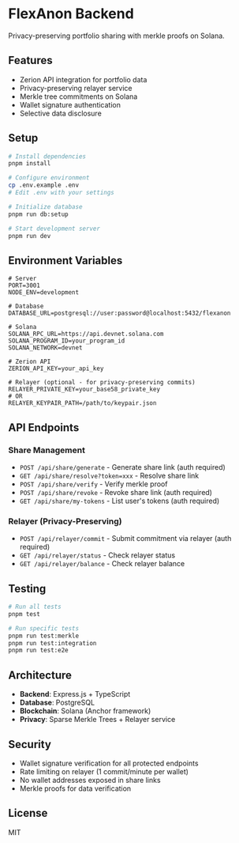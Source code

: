# FlexAnon Backend

Privacy-preserving portfolio sharing with merkle proofs on Solana.

## Features

- Zerion API integration for portfolio data
- Privacy-preserving relayer service
- Merkle tree commitments on Solana
- Wallet signature authentication
- Selective data disclosure

## Setup

```bash
# Install dependencies
pnpm install

# Configure environment
cp .env.example .env
# Edit .env with your settings

# Initialize database
pnpm run db:setup

# Start development server
pnpm run dev
```

## Environment Variables

```env
# Server
PORT=3001
NODE_ENV=development

# Database
DATABASE_URL=postgresql://user:password@localhost:5432/flexanon

# Solana
SOLANA_RPC_URL=https://api.devnet.solana.com
SOLANA_PROGRAM_ID=your_program_id
SOLANA_NETWORK=devnet

# Zerion API
ZERION_API_KEY=your_api_key

# Relayer (optional - for privacy-preserving commits)
RELAYER_PRIVATE_KEY=your_base58_private_key
# OR
RELAYER_KEYPAIR_PATH=/path/to/keypair.json
```

## API Endpoints

### Share Management
- `POST /api/share/generate` - Generate share link (auth required)
- `GET /api/share/resolve?token=xxx` - Resolve share link
- `POST /api/share/verify` - Verify merkle proof
- `POST /api/share/revoke` - Revoke share link (auth required)
- `GET /api/share/my-tokens` - List user's tokens (auth required)

### Relayer (Privacy-Preserving)
- `POST /api/relayer/commit` - Submit commitment via relayer (auth required)
- `GET /api/relayer/status` - Check relayer status
- `GET /api/relayer/balance` - Check relayer balance

## Testing

```bash
# Run all tests
pnpm test

# Run specific tests
pnpm run test:merkle
pnpm run test:integration
pnpm run test:e2e
```

## Architecture

- **Backend**: Express.js + TypeScript
- **Database**: PostgreSQL
- **Blockchain**: Solana (Anchor framework)
- **Privacy**: Sparse Merkle Trees + Relayer service

## Security

- Wallet signature verification for all protected endpoints
- Rate limiting on relayer (1 commit/minute per wallet)
- No wallet addresses exposed in share links
- Merkle proofs for data verification

## License

MIT
